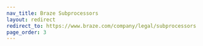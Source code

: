 ```yaml
---
nav_title: Braze Subprocessors
layout: redirect
redirect_to: https://www.braze.com/company/legal/subprocessors
page_order: 3
---
```

